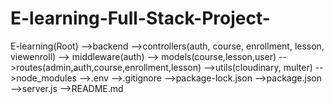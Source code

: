 # E-learning-Full-Stack-Project-

E-learning(Root)
-->backend 
        -->controllers(auth, course, enrollment, lesson, viewenroll)
        --> middleware(auth)
        --> models(course,lesson,user)
        -->routes(admin,auth,course,enrollment,lesson)
        -->utils(cloudinary, multer)
        -->node_modules
        -->.env
        -->.gitignore
        -->package-lock.json
        -->package.json
        -->server.js
-->README.md      

